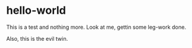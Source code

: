 # hello-world
This is a test and nothing more. Look at me, gettin some leg-work done.


Also, this is the evil twin.
